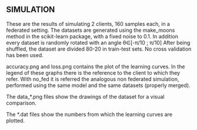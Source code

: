 ## SIMULATION
These are the results of simulating 2 clients, 160 samples each, in a federated setting. 
The datasets are generated using the make_moons method in the scikit-learn package, with
a fixed noise to 0.1. 
In addition every dataset is randomly rotated with an angle &theta;&isin;[-&pi;/10 ; &pi;/10] 
After being shuffled, the dataset are divided 80-20 in train-test sets. 
No cross validation has been used. 

accuracy.png and loss.png contains the plot of the learning curves. In the legend of 
these graphs there is the reference to the client to which they refer. With no_fed it 
is referred the analogous non federated simulation, performed using the same model and 
the same datasets (properly merged).

The data_*.png files show the drawings of the dataset for a visual comparison.

The *.dat files show the numbers from which the learning curves are plotted.